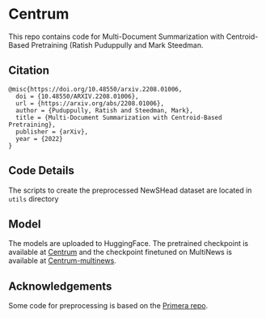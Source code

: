 
# Centrum 
This repo contains code for Multi-Document Summarization with Centroid-Based Pretraining (Ratish Puduppully and Mark Steedman.

## Citation
```
@misc{https://doi.org/10.48550/arxiv.2208.01006,
  doi = {10.48550/ARXIV.2208.01006},  
  url = {https://arxiv.org/abs/2208.01006},  
  author = {Puduppully, Ratish and Steedman, Mark},  
  title = {Multi-Document Summarization with Centroid-Based Pretraining},  
  publisher = {arXiv},  
  year = {2022}
}
```

## Code Details
The scripts to create the preprocessed NewSHead dataset are located in `utils` directory

## Model
The models are uploaded to HuggingFace. The pretrained checkpoint is available at [Centrum](https://huggingface.co/ratishsp/Centrum) and the checkpoint finetuned on MultiNews is available at [Centrum-multinews](https://huggingface.co/ratishsp/Centrum-multinews).

## Acknowledgements
Some code for preprocessing is based on the [Primera repo](https://github.com/allenai/PRIMER).

